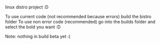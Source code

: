 linux distro project :D

To use current code (not recommended because errors) build the bistro folder
To use non error code (recommended) go into the builds folder and select the bold you want :D

Note: nothing in build beta yet :(

